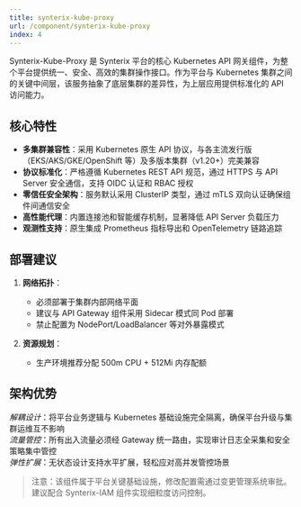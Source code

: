 ```yaml
---
title: synterix-kube-proxy
url: /component/synterix-kube-proxy
index: 4
---
```


Synterix-Kube-Proxy 是 Synterix 平台的核心 Kubernetes API 网关组件，为整个平台提供统一、安全、高效的集群操作接口。作为平台与 Kubernetes 集群之间的关键中间层，该服务抽象了底层集群的差异性，为上层应用提供标准化的 API 访问能力。

## 核心特性

- **多集群兼容性**：采用 Kubernetes 原生 API 协议，与各主流发行版（EKS/AKS/GKE/OpenShift 等）及多版本集群（v1.20+）完美兼容
- **协议标准化**：严格遵循 Kubernetes REST API 规范，通过 HTTPS 与 API Server 安全通信，支持 OIDC 认证和 RBAC 授权
- **零信任安全架构**：服务默认采用 ClusterIP 类型，通过 mTLS 双向认证确保组件间通信安全
- **高性能代理**：内置连接池和智能缓存机制，显著降低 API Server 负载压力
- **观测性支持**：原生集成 Prometheus 指标导出和 OpenTelemetry 链路追踪

## 部署建议

1. **网络拓扑**：
    - 必须部署于集群内部网络平面
    - 建议与 API Gateway 组件采用 Sidecar 模式同 Pod 部署
    - 禁止配置为 NodePort/LoadBalancer 等对外暴露模式

2. **资源规划**：
    - 生产环境推荐分配 500m CPU + 512Mi 内存配额

## 架构优势

*解耦设计*：将平台业务逻辑与 Kubernetes 基础设施完全隔离，确保平台升级与集群运维互不影响  
*流量管控*：所有出入流量必须经 Gateway 统一路由，实现审计日志全采集和安全策略集中管控  
*弹性扩展*：无状态设计支持水平扩展，轻松应对高并发管控场景

> 注意：该组件属于平台关键基础设施，修改配置需通过变更管理系统审批。建议配合 Synterix-IAM 组件实现细粒度访问控制。